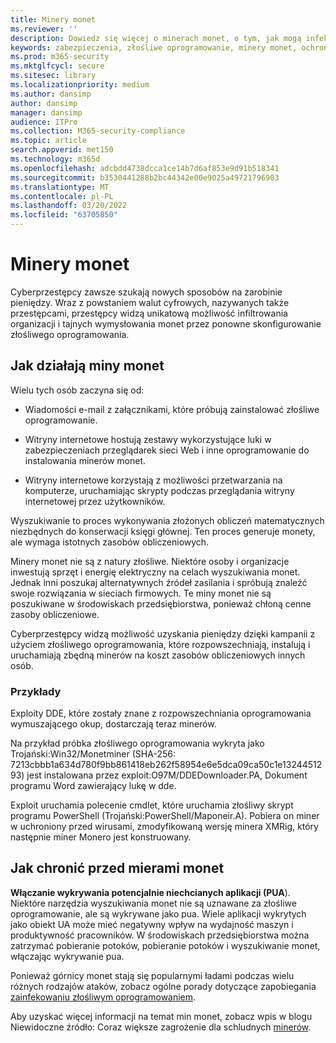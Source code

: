 ```yaml
---
title: Minery monet
ms.reviewer: ''
description: Dowiedz się więcej o minerach monet, o tym, jak mogą infekować urządzenia i co możesz zrobić, aby się ochronić.
keywords: zabezpieczenia, złośliwe oprogramowanie, minery monet, ochrona, skamiełki
ms.prod: m365-security
ms.mktglfcycl: secure
ms.sitesec: library
ms.localizationpriority: medium
ms.author: dansimp
author: dansimp
manager: dansimp
audience: ITPro
ms.collection: M365-security-compliance
ms.topic: article
search.appverid: met150
ms.technology: m365d
ms.openlocfilehash: adcbdd4738dcca1ce14b7d6af853e9d91b518341
ms.sourcegitcommit: b3530441288b2bc44342e00e9025a49721796903
ms.translationtype: MT
ms.contentlocale: pl-PL
ms.lasthandoff: 03/20/2022
ms.locfileid: "63705850"
---
```

# <a name="coin-miners"></a>Minery monet

Cyberprzestępcy zawsze szukają nowych sposobów na zarobinie pieniędzy. Wraz z powstaniem walut cyfrowych, nazywanych także przestępcami, przestępcy widzą unikatową możliwość infiltrowania organizacji i tajnych wymysłowania monet przez ponowne skonfigurowanie złośliwego oprogramowania.

## <a name="how-coin-miners-work"></a>Jak działają miny monet

Wielu tych osób zaczyna się od:

- Wiadomości e-mail z załącznikami, które próbują zainstalować złośliwe oprogramowanie.

- Witryny internetowe hostują zestawy wykorzystujące luki w zabezpieczeniach przeglądarek sieci Web i inne oprogramowanie do instalowania minerów monet.

- Witryny internetowe korzystają z możliwości przetwarzania na komputerze, uruchamiając skrypty podczas przeglądania witryny internetowej przez użytkowników.

Wyszukiwanie to proces wykonywania złożonych obliczeń matematycznych niezbędnych do konserwacji księgi głównej. Ten proces generuje monety, ale wymaga istotnych zasobów obliczeniowych.

Minery monet nie są z natury złośliwe. Niektóre osoby i organizacje inwestują sprzęt i energię elektryczny na celach wyszukiwania monet. Jednak inni poszukaj alternatywnych źródeł zasilania i spróbują znaleźć swoje rozwiązania w sieciach firmowych. Te miny monet nie są poszukiwane w środowiskach przedsiębiorstwa, ponieważ chłoną cenne zasoby obliczeniowe.

Cyberprzestępcy widzą możliwość uzyskania pieniędzy dzięki kampanii z użyciem złośliwego oprogramowania, które rozpowszechniają, instalują i uruchamiają zbędną minerów na koszt zasobów obliczeniowych innych osób.

### <a name="examples"></a>Przykłady

Exploity DDE, które zostały znane z rozpowszechniania oprogramowania wymuszającego okup, dostarczają teraz minerów.

Na przykład próbka złośliwego oprogramowania wykryta jako Trojański:Win32/Monetminer (SHA-256: 7213cbbb1a634d780f9bb861418eb262f58954e6e5dca09ca50c1e1324451293) jest instalowana przez exploit:O97M/DDEDownloader.PA, Dokument programu Word zawierający lukę w dde.

Exploit uruchamia polecenie cmdlet, które uruchamia złośliwy skrypt programu PowerShell (Trojański:PowerShell/Maponeir.A). Pobiera on miner w uchroniony przed wirusami, zmodyfikowaną wersję minera XMRig, który następnie miner Monero jest konstruowany.

## <a name="how-to-protect-against-coin-miners"></a>Jak chronić przed mierami monet

**Włączanie wykrywania potencjalnie niechcianych aplikacji (PUA**). Niektóre narzędzia wyszukiwania monet nie są uznawane za złośliwe oprogramowanie, ale są wykrywane jako pua. Wiele aplikacji wykrytych jako obiekt UA może mieć negatywny wpływ na wydajność maszyn i produktywność pracowników. W środowiskach przedsiębiorstwa można zatrzymać pobieranie potoków, pobieranie potoków i wyszukiwanie monet, włączając wykrywanie pua.

Ponieważ górnicy monet stają się popularnymi ładami podczas wielu różnych rodzajów ataków, zobacz ogólne porady dotyczące zapobiegania [zainfekowaniu złośliwym oprogramowaniem](prevent-malware-infection.md).

Aby uzyskać więcej informacji na temat min monet, zobacz wpis w blogu Niewidoczne źródło: Coraz większe zagrożenie dla schludnych [minerów](https://cloudblogs.microsoft.com/microsoftsecure/2018/03/13/invisible-resource-thieves-the-increasing-threat-of-cryptocurrency-miners/).
